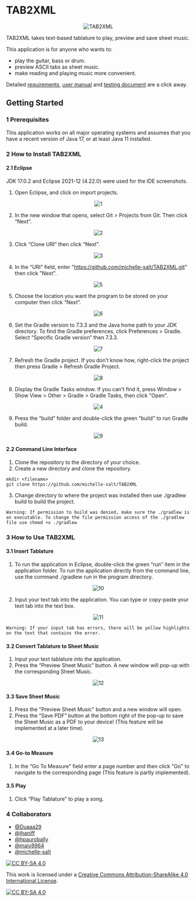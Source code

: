 # TAB2XML

<p align="center"><img src="https://github.com/michelle-salt/TAB2XML/blob/master/src/main/resources/image_assets/loading_page_background.jpg" alt="TAB2XML"></p>

TAB2XML takes text-based tablature to play, preview and save sheet music.

This application is for anyone who wants to:
- play the guitar, bass or drum.
- preview ASCII tabs as sheet music.
- make reading and playing music more convenient.

Detailed [requirements](https://github.com/michelle-salt/TAB2XML/blob/mohammad/SystemRequirements.pdf), [user manual](https://github.com/michelle-salt/TAB2XML/blob/mohammad/UserManual.pdf) and [testing document](https://github.com/michelle-salt/TAB2XML/blob/mohammad/TestingDocument.pdf) are a click away.

## Getting Started

### 1 Prerequisites
This application works on all major operating systems and assumes that you have a recent version of Java 17, or at least Java 11 installed.

### 2 How to Install TAB2XML

#### 2.1 Eclipse
JDK 17.0.2 and Eclipse 2021-12 (4.22.0) were used for the IDE screenshots.

1. Open Eclipse, and click on import projects.
<p align="center"><img src="https://github.com/michelle-salt/TAB2XML/blob/mohammad/src/main/resources/image_assets/Screen%20Shot%202022-03-06%20at%2010.07.02%20AM.png" alt="1"></p>

2. In the new window that opens, select Git > Projects from Git. Then click “Next”.
<p align="center"><img src="https://github.com/michelle-salt/TAB2XML/blob/mohammad/src/main/resources/image_assets/Screen%20Shot%202022-03-06%20at%2010.07.20%20AM.png" alt="2"></p>

3. Click “Clone URI” then click “Next”.
<p align="center"><img src="https://github.com/michelle-salt/TAB2XML/blob/mohammad/src/main/resources/image_assets/Screen%20Shot%202022-03-06%20at%2010.07.39%20AM.png" alt="3"></p>

4. In the “URI” field, enter "https://github.com/michelle-salt/TAB2XML.git" then click "Next".
<p align="center"><img src="https://github.com/michelle-salt/TAB2XML/blob/mohammad/src/main/resources/image_assets/Screen%20Shot%202022-03-06%20at%2010.07.49%20AM.png" alt="5"></p>

5. Choose the location you want the program to be stored on your computer then click “Next”.
<p align="center"><img src="https://github.com/michelle-salt/TAB2XML/blob/mohammad/src/main/resources/image_assets/Screen%20Shot%202022-03-06%20at%2010.07.59%20AM.png" alt="6"></p>

6. Set the Gradle version to 7.3.3 and the Java home path to your JDK directory. To find the Gradle preferences, click Preferences > Gradle. Select “Specific Gradle version” then 7.3.3.
<p align="center"><img src="https://github.com/michelle-salt/TAB2XML/blob/mohammad/src/main/resources/image_assets/Screen%20Shot%202022-03-06%20at%2010.08.15%20AM.png" alt="7"></p>

7. Refresh the Gradle project. If you don’t know how, right-click the project then press Gradle > Refresh Gradle Project.
<p align="center"><img src="https://github.com/michelle-salt/TAB2XML/blob/mohammad/src/main/resources/image_assets/Screen%20Shot%202022-03-06%20at%2010.08.26%20AM.png" alt="8"></p>

8. Display the Gradle Tasks window. If you can't find it, press Window > Show View > Other > Gradle > Gradle Tasks, then click "Open".
<p align="center"><img src="https://github.com/michelle-salt/TAB2XML/blob/mohammad/src/main/resources/image_assets/Screen%20Shot%202022-03-06%20at%2010.08.40%20AM.png" alt="4"></p>

9. Press the “build” folder and double-click the green “build” to run Gradle build.
<p align="center"><img src="https://github.com/michelle-salt/TAB2XML/blob/mohammad/src/main/resources/image_assets/Screen%20Shot%202022-03-06%20at%2010.08.54%20AM.png" alt="9"></p>


#### 2.2 Command Line Interface

1. Clone the repository to the directory of your choice. 
2. Create a new directory and clone the repository.
```
mkdir <filename>
git clone https://github.com/michelle-salt/TAB2XML
```
3. Change directory to where the project was installed then use ./gradlew build to build the project.

```
Warning: If permission to build was denied, make sure the ./gradlew is an executable. To change the file permission access of the ./gradlew file use chmod +x ./gradlew	
```

### 3 How to Use TAB2XML
  
#### 3.1 Insert Tablature

1. To run the application in Eclipse, double-click the green “run” item in the application folder. To run the application directly from the command line, use the command ./gradlew run in the program directory.
<p align="center"><img src="https://github.com/michelle-salt/TAB2XML/blob/mohammad/src/main/resources/image_assets/Screen%20Shot%202022-03-06%20at%2010.30.10%20AM.png" alt="10"></p>

2. Input your text tab into the application. You can type or copy-paste your text tab into the text box.
<p align="center"><img src="https://github.com/michelle-salt/TAB2XML/blob/mohammad/src/main/resources/image_assets/Screen%20Shot%202022-03-06%20at%2010.30.34%20AM.png" alt="11"></p>

```
Warning: If your input tab has errors, there will be yellow highlights on the text that contains the error.
```

#### 3.2 Convert Tablature to Sheet Music

1. Input your text tablature into the application.
2. Press the “Preview Sheet Music” button. A new window will pop-up with the corresponding Sheet Music.
<p align="center"><img src="https://github.com/michelle-salt/TAB2XML/blob/mohammad/src/main/resources/image_assets/Screen%20Shot%202022-03-06%20at%2010.52.25%20AM.png" alt="12"></p>

#### 3.3 Save Sheet Music

1. Press the "Preview Sheet Music" button and a new window will open.
2. Press the “Save PDF” button at the bottom right of the pop-up to save the Sheet Music as a PDF to your device! (This feature will be implemented at a later time).
<p align="center"><img src="https://github.com/michelle-salt/TAB2XML/blob/mohammad/src/main/resources/image_assets/Screen%20Shot%202022-03-06%20at%2010.54.53%20AM.png" alt="13"></p>
  
#### 3.4 Go-to Measure

1. In the “Go To Measure” field enter a page number and then click "Go" to navigate to the corresponding page (This feature is partly implemented).

#### 3.5 Play

1. Click “Play Tablature” to play a song.

### 4 Collaborators

- [@Duaaa29](https://github.com/Duaaa29)
- [@jhaniff](https://github.com/jhaniff)
- [@hpaurobally](https://github.com/hpaurobally)
- [@maiv8964](https://github.com/maiv8964)
- [@michelle-salt](https://github.com/michelle-salt)

[![CC BY-SA 4.0][cc-by-sa-shield]][cc-by-sa]

This work is licensed under a
[Creative Commons Attribution-ShareAlike 4.0 International License][cc-by-sa].

[![CC BY-SA 4.0][cc-by-sa-image]][cc-by-sa]

[cc-by-sa]: http://creativecommons.org/licenses/by-sa/4.0/
[cc-by-sa-image]: https://licensebuttons.net/l/by-sa/4.0/88x31.png
[cc-by-sa-shield]: https://img.shields.io/badge/License-CC%20BY--SA%204.0-lightgrey.svg
